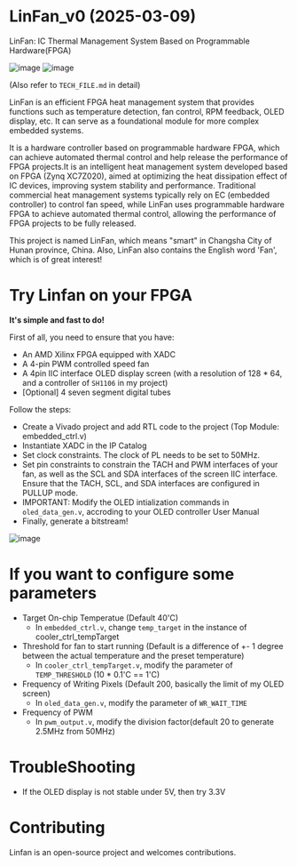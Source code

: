 # LinFan_v0 (2025-03-09)
LinFan: IC Thermal Management System Based on Programmable Hardware(FPGA)

![image](https://github.com/user-attachments/assets/0bfd6fd0-bd72-44fa-8426-1f03e38c921f)
![image](https://github.com/user-attachments/assets/a316d1ef-8769-4edf-aec0-46eb7291852c)


(Also refer to `TECH_FILE.md` in detail)

LinFan is an efficient FPGA heat management system that provides functions such as temperature detection, fan control, RPM feedback, OLED display, etc. It can serve as a foundational module for more complex embedded systems.

It is a hardware controller based on programmable hardware FPGA, which can achieve automated thermal control and help release the performance of FPGA projects.It is an intelligent heat management system developed based on FPGA (Zynq XC7Z020), aimed at optimizing the heat dissipation effect of IC devices, improving system stability and performance. Traditional commercial heat management systems typically rely on EC (embedded controller) to control fan speed, while LinFan uses programmable hardware FPGA to achieve automated thermal control, allowing the performance of FPGA projects to be fully released.

This project is named LinFan, which means "smart" in Changsha City of Hunan province, China. Also, LinFan also contains the English word 'Fan', which is of great interest!

# Try Linfan on your FPGA
**It's simple and fast to do!**

First of all, you need to ensure that you have:
* An AMD Xilinx FPGA equipped with XADC
* A 4-pin PWM controlled speed fan
* A 4pin IIC interface OLED display screen (with a resolution of 128 * 64, and a controller of `SH1106` in my project)
* [Optional] 4 seven segment digital tubes
  
Follow the steps:
* Create a Vivado project and add RTL code to the project (Top Module: embedded_ctrl.v)
* Instantiate XADC in the IP Catalog
* Set clock constraints. The clock of PL needs to be set to 50MHz. 
* Set pin constraints to constrain the TACH and PWM interfaces of your fan, as well as the SCL and SDA interfaces of the screen IIC interface. Ensure that the TACH, SCL, and SDA interfaces are configured in PULLUP mode.
* IMPORTANT: Modify the OLED intialization commands in `oled_data_gen.v`, accroding to your OLED controller User Manual
* Finally, generate a bitstream!

![image](https://github.com/user-attachments/assets/05b016e7-c0c8-42e4-be31-b38add38d9e9)

# If you want to configure some parameters
* Target On-chip Temperatue (Default 40'C)
  * In `embedded_ctrl.v`, change `temp_target` in the instance of cooler_ctrl_tempTarget
* Threshold for fan to start running (Default is a difference of +- 1 degree between the actual temperature and the preset temperature)
  * In `cooler_ctrl_tempTarget.v`, modify the parameter of `TEMP_THRESHOLD` (10 * 0.1'C == 1'C)
* Frequency of Writing Pixels (Default 200, basically the limit of my OLED screen)
  * In `oled_data_gen.v`, modify the parameter of `WR_WAIT_TIME`
* Frequency of PWM
  * In `pwm_output.v`, modify the division factor(default 20 to generate 2.5MHz from 50MHz)

# TroubleShooting
* If the OLED display is not stable under 5V, then try 3.3V

# Contributing
Linfan is an open-source project and welcomes contributions.
